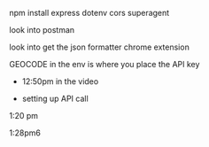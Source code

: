 npm install express dotenv cors superagent


look into postman

look into get the json formatter chrome extension

GEOCODE in the env is where you place the API key

* 12:50pm in the video 
- setting up API call

1:20 pm

1:28pm6
